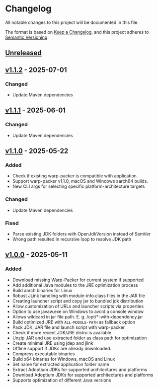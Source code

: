 # Changelog

All notable changes to this project will be documented in this file.

The format is based on [Keep a Changelog](https://keepachangelog.com/en/1.0.0/),
and this project adheres to [Semantic Versioning](https://semver.org/spec/v2.0.0.html).

## [Unreleased]

## [v1.1.2] - 2025-07-01
### Changed
- Update Maven dependencies

## [v1.1.1] - 2025-06-01
### Changed
- Update Maven dependencies

## [v1.1.0] - 2025-05-22
### Added
- Check if existing warp-packer is compatible with application.
- Support warp-packer v1.1.0, macOS and Windows aarch64 builds.
- New CLI args for selecting specific platform-architecture targets

### Changed
- Update Maven dependencies

### Fixed
- Parse existing JDK folders with OpenJdkVersion instead of SemVer
- Wrong path resulted in recursive loop to resolve JDK path

## [v1.0.0] - 2025-05-11
### Added
- Download missing Warp-Packer for current system if supported
- Add additional Java modules to the JRE optimization process
- Build aarch binaries for Linux
- Robust JLink handling with module-info.class files in the JAR file
- Creating launcher script and copy jar to bundled jdk distribution
- Allow customization of URLs and launcher scripts via properties
- Option to use javaw.exe on Windows to avoid a console window
- Allows wildcard in jar file path. E. g. /opt/*-with-dependency.jar
- Build optimized JRE with `ALL-MODULE-PATH` as fallback option
- Pack JDK, JAR file and launch script with warp-packer
- Check if more recent JDK/JRE distro is available
- Unzip JAR and use extracted folder as class path for optimization
- Create minimal JRE using jdep and jlink
- Offline support if JDKs are already downloaded.
- Compress executable binaries
- Build x64 binaries for Windows, macOS and Linux
- Set name for extracted application folder name
- Extract Adoptium JDKs for supported architectures and platforms
- Download Adoptium JDKs for supported architectures and platforms
- Supports optimization of different Java versions

[unreleased]: https://github.com/kirbylink/java-warp4j/compare/main...HEAD
[v1.1.2]: https://github.com/kirbylink/java-warp4j/compare/v1.1.1...v1.1.2
[v1.1.1]: https://github.com/kirbylink/java-warp4j/compare/v1.1.0...v1.1.1
[v1.1.0]: https://github.com/kirbylink/java-warp4j/compare/v1.0.0...v1.1.0
[v1.0.0]: https://github.com/kirbylink/java-warp4j/releases/tag/v1.0.0
